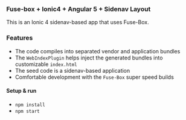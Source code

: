### Fuse-box + Ionic4 + Angular 5 + Sidenav Layout
This is an Ionic 4 sidenav-based app that uses Fuse-Box. 

### Features

* The code compiles into separated vendor and application bundles
* The `WebIndexPlugin` helps inject the generated bundles into customizable `index.html`
* The seed code is a sidenav-based application
* Comfortable development with the `Fuse-Box` super speed builds

#### Setup & run 
* `npm install`
* `npm start`


